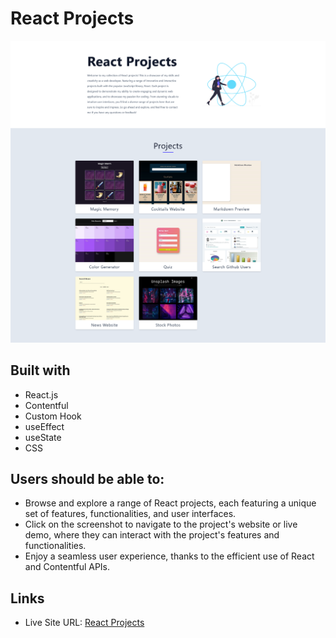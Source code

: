 # React Projects

![](./screenshot.png)

## Built with

- React.js
- Contentful
- Custom Hook
- useEffect
- useState
- CSS

## Users should be able to:

- Browse and explore a range of React projects, each featuring a unique set of features, functionalities, and user interfaces.
- Click on the screenshot to navigate to the project's website or live demo, where they can interact with the project's features and functionalities.
- Enjoy a seamless user experience, thanks to the efficient use of React and Contentful APIs.

## Links

- Live Site URL: [React Projects](https://react-projects-ekizashvilit.netlify.app/)
